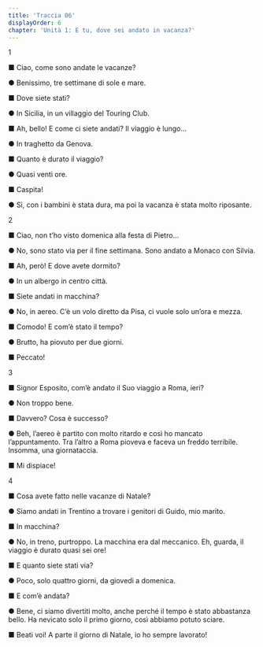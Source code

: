 ```yaml
---
title: 'Traccia 06'
displayOrder: 6
chapter: 'Unità 1: E tu, dove sei andato in vacanza?'
---
```


1

■ Ciao, come sono andate le vacanze?

● Benissimo, tre settimane di sole e mare.

■ Dove siete stati?

● In Sicilia, in un villaggio del Touring Club.

■ Ah, bello! E come ci siete andati? Il viaggio è lungo...

● In traghetto da Genova.

■ Quanto è durato il viaggio?

● Quasi venti ore.

■ Caspita!

● Sì, con i bambini è stata dura, ma poi la vacanza è stata molto riposante.

2

■ Ciao, non t’ho visto domenica alla festa di Pietro...

● No, sono stato via per il fine settimana. Sono andato a Monaco con Silvia.

■ Ah, però! E dove avete dormito?

● In un albergo in centro città.

■ Siete andati in macchina?

● No, in aereo. C’è un volo diretto da Pisa, ci vuole solo un’ora e mezza.

■ Comodo! E com’è stato il tempo?

● Brutto, ha piovuto per due giorni.

■ Peccato!

3

■ Signor Esposito, com’è andato il Suo viaggio a Roma, ieri?

● Non troppo bene.

■ Davvero? Cosa è successo?

● Beh, l’aereo è partito con molto ritardo e così ho mancato l’appuntamento. Tra l’altro a Roma pioveva e faceva un freddo terribile. Insomma, una giornataccia.

■ Mi dispiace!

4

■ Cosa avete fatto nelle vacanze di Natale?

● Siamo andati in Trentino a trovare i genitori di Guido, mio marito.

■ In macchina?

● No, in treno, purtroppo. La macchina era dal meccanico. Eh, guarda, il viaggio è durato quasi sei ore!

■ E quanto siete stati via?

● Poco, solo quattro giorni, da giovedì a domenica.

■ E com’è andata?

● Bene, ci siamo divertiti molto, anche perché il tempo è stato abbastanza bello. Ha nevicato solo il primo giorno, così abbiamo potuto sciare.

■ Beati voi! A parte il giorno di Natale, io ho sempre lavorato!
